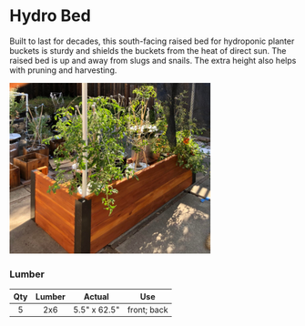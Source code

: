# Hydro Bed

Built to last for decades, this south-facing raised bed for 
hydroponic planter buckets is sturdy and 
shields the buckets from the heat of direct sun. The raised bed is up and
away from slugs and snails. The extra height also helps with pruning and
harvesting.

<a href="https://raw.githubusercontent.com/oyamist/oya-3d/master/hydro-bed/img/planter-web.jpg">
  <img src="https://raw.githubusercontent.com/oyamist/oya-3d/master/hydro-bed/img/planter-web.jpg" height=300px/></a>


### Lumber

  | Qty | Lumber | Actual | Use |
  | :---: | :---: | :---: | :---: |
  | 5 | 2x6 | 5.5" x 62.5" | front; back |

